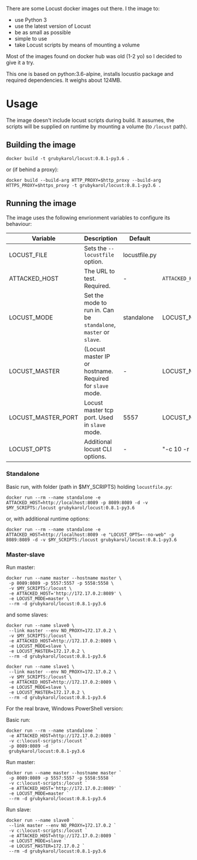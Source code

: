 There are some Locust docker images out there. I the image to:
* use Python 3
* use the latest version of Locust
* be as small as possible
* simple to use
* take Locust scripts by means of mounting a volume

Most of the images found on docker hub was old (1-2 yo) so I decided to give it a try.

This one is based on python:3.6-alpine, installs locustio package and required dependencies. 
It weighs about 124MB.
 
# Usage 
The image doesn't include locust scripts during build. It assumes, the scripts will be supplied on runtime by mounting a volume (to `/locust` path).

## Building the image
```
docker build -t grubykarol/locust:0.8.1-py3.6 .
```
or (if behind a proxy):
```
docker build --build-arg HTTP_PROXY=$http_proxy --build-arg HTTPS_PROXY=$https_proxy -t grubykarol/locust:0.8.1-py3.6 . 
```

## Running the image
The image uses the following envrionment variables to configure its behaviour: 


| Variable | Description | Default | Example |
|----------|-------------|---------|---------|
|LOCUST_FILE   | Sets the `--locustfile` option. | locustfile.py | |
|ATTACKED_HOST | The URL to test. Required. | - | `ATTACKED_HOST=http://example.com/` |
|LOCUST_MODE   | Set the mode to run in. Can be `standalone`, `master` or `slave`. | standalone | LOCUST_MODE=master|
|LOCUST_MASTER | (Locust master IP or hostname. Required for `slave` mode.| - | LOCUST_MASTER=127.0.0.1|
|LOCUST_MASTER_PORT | Locust master tcp port. Used in `slave` mode. | 5557 | LOCUST_MASTER_PORT=6666|
|LOCUST_OPTS| Additional locust CLI options. | - | "-c 10 -r 10"|


### Standalone

Basic run, with folder (path in $MY_SCRIPTS) holding `locustfile.py`:
```
docker run --rm --name standalone -e ATTACKED_HOST=http://localhost:8089 -p 8089:8089 -d -v $MY_SCRIPTS:/locust grubykarol/locust:0.8.1-py3.6
```
or, with additional runtime options:
```
docker run --rm --name standalone -e ATTACKED_HOST=http://localhost:8089 -e "LOCUST_OPTS=--no-web" -p 8089:8089 -d -v $MY_SCRIPTS:/locust grubykarol/locust:0.8.1-py3.6
```

### Master-slave

Run master:
```
docker run --name master --hostname master \
 -p 8089:8089 -p 5557:5557 -p 5558:5558 \
 -v $MY_SCRIPTS:/locust \
 -e ATTACKED_HOST='http://172.17.0.2:8089' \
 -e LOCUST_MODE=master \
 --rm -d grubykarol/locust:0.8.1-py3.6
```

and some slaves:

```
docker run --name slave0 \
 --link master --env NO_PROXY=172.17.0.2 \
 -v $MY_SCRIPTS:/locust \
 -e ATTACKED_HOST=http://172.17.0.2:8089 \
 -e LOCUST_MODE=slave \
 -e LOCUST_MASTER=172.17.0.2 \
 --rm -d grubykarol/locust:0.8.1-py3.6 

docker run --name slave1 \
 --link master --env NO_PROXY=172.17.0.2 \
 -v $MY_SCRIPTS:/locust \
 -e ATTACKED_HOST=http://172.17.0.2:8089 \
 -e LOCUST_MODE=slave \
 -e LOCUST_MASTER=172.17.0.2 \
 --rm -d grubykarol/locust:0.8.1-py3.6 
```


For the real brave, Windows PowerShell version:

Basic run:
```
docker run --rm --name standalone `
 -e ATTACKED_HOST=http://172.17.0.2:8089 `
 -v c:\locust-scripts:/locust ` 
 -p 8089:8089 -d `
 grubykarol/locust:0.8.1-py3.6
```

Run master:
```
docker run --name master --hostname master `
 -p 8089:8089 -p 5557:5557 -p 5558:5558 `
 -v c:\locust-scripts:/locust `
 -e ATTACKED_HOST='http://172.17.0.2:8089' `
 -e LOCUST_MODE=master `
 --rm -d grubykarol/locust:0.8.1-py3.6
```

Run slave:
```
docker run --name slave0 `
 --link master --env NO_PROXY=172.17.0.2 `
 -v c:\locust-scripts:/locust `
 -e ATTACKED_HOST=http://172.17.0.2:8089 `
 -e LOCUST_MODE=slave `
 -e LOCUST_MASTER=172.17.0.2 `
 --rm -d grubykarol/locust:0.8.1-py3.6 
```
